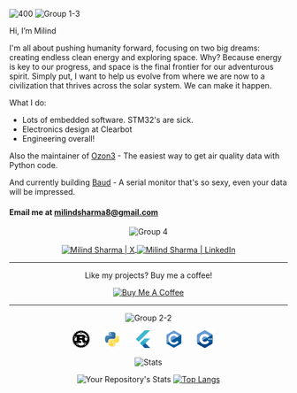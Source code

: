 ![400](https://user-images.githubusercontent.com/68847270/159566400-d41a83ae-be7f-49a4-8cab-e21287be0ebf.gif)
![Group 1-3](https://user-images.githubusercontent.com/68847270/159576309-04e1776c-f7a6-407e-b70b-2061266619dd.svg)


Hi, I’m Milind

I'm all about pushing humanity forward, focusing on two big dreams: creating endless clean energy and exploring space. Why? Because energy is key to our progress, and space is the final frontier for our adventurous spirit.
Simply put, I want to help us evolve from where we are now to a civilization that thrives across the solar system. We can make it happen.

What I do:
- Lots of embedded software. STM32's are sick.
- Electronics design at Clearbot
- Engineering overall!


Also the maintainer of [Ozon3](https://github.com/Ozon3Org/Ozon3) - The easiest way to get air quality data with Python code.

And currently building [Baud](https://github.com/Milind220/Baud) - A serial monitor that's so sexy, even your data will be impressed.

<!-- #### Check out my work and projects at www.milindsharma.work    -->

#### Email me at milindsharma8@gmail.com


<div align=center
     
![Group 4](https://user-images.githubusercontent.com/68847270/160178623-b078f366-5799-47a7-882b-9f7c66aa76c9.svg)

<a href="https://twitter.com/milindS_">
  <img align=center alt="Milind Sharma | X" width="40px"
src="https://github.com/dheereshagrwal/colored-icons/blob/master/public/icons/x/x.svg" />
</a>
<a href="https://www.linkedin.com/in/milindsharma8/">
  <img align=center alt="Milind Sharma | LinkedIn" width="40px" src="https://github.com/gauravghongde/social-icons/blob/master/SVG/Color/LinkedIN.svg" />
</a>
</div>

---

<div align=center

Like my projects? Buy me a coffee!

<a href="https://www.buymeacoffee.com/MilindSharma" target="_blank"><img src="https://cdn.buymeacoffee.com/buttons/v2/default-red.png" alt="Buy Me A Coffee" width="150" ></a>

</div>

---


<div align=center

![Group 2-2](https://user-images.githubusercontent.com/68847270/160178836-a22cf236-2874-40ba-9e6c-ba6b090a5988.svg)

<img align="center" alt="Rust" width="32px" src="https://github.com/devicons/devicon/blob/v2.15.1/icons/rust/rust-plain.svg" style="padding-right:20px;"/>     
<img align="center" alt="Python" width="32px" src="https://github.com/devicons/devicon/blob/v2.15.1/icons/python/python-original.svg" style="padding-right:20px;"/>
<img align="center" alt="Flutter" width="32px" src="https://github.com/devicons/devicon/blob/v2.15.1/icons/flutter/flutter-original.svg"  style="padding-right:20px;"/>
<img align="center" alt="C" width="32px" src="https://github.com/devicons/devicon/blob/v2.15.1/icons/c/c-original.svg" style="padding-right:20px;"/>
<img align="center" alt="C++" width="32px" src="https://github.com/devicons/devicon/blob/v2.15.1/icons/cplusplus/cplusplus-original.svg" style="padding-right:20px;"/>

<br />
<br />
  
</div>

<div align=center
     
![Stats](https://user-images.githubusercontent.com/68847270/160179235-6bc21305-126f-4010-b9bf-f14297d80a3f.svg)


![Your Repository's Stats](https://github-readme-stats-git-masterrstaa-rickstaa.vercel.app/api?username=Milind220&show_icons=true&theme=radical)
[![Top Langs](https://github-readme-stats.vercel.app/api/top-langs/?username=Milind220&theme=radical&hide=jupyter%20notebook,html,cmake&langs_count=5)](https://github.com/Milind220/README)
                  
</div>
